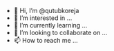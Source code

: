 - 👋 Hi, I’m @qutubkoreja
- 👀 I’m interested in ...
- 🌱 I’m currently learning ...
- 💞️ I’m looking to collaborate on ...
- 📫 How to reach me ...

<!---
qutubkoreja/qutubkoreja is a ✨ special ✨ repository because its `README.md` (this file) appears on your GitHub profile.
You can click the Preview link to take a look at your changes.
--->

